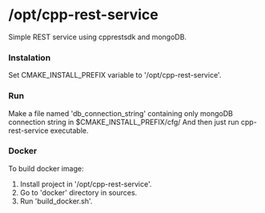 # /opt/cpp-rest-service
Simple REST service using cpprestsdk and mongoDB.

### Instalation
Set CMAKE_INSTALL_PREFIX variable to '/opt/cpp-rest-service'.

### Run
Make a file named 'db_connection_string' containing only mongoDB connection string in $CMAKE_INSTALL_PREFIX/cfg/
And then just run cpp-rest-service executable.

### Docker
To build docker image:
1. Install project in '/opt/cpp-rest-service'.
2. Go to 'docker' directory in sources.
3. Run 'build_docker.sh'.

